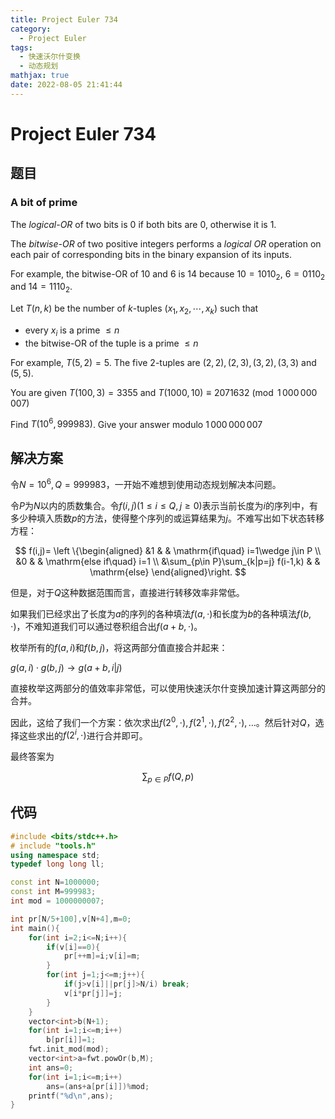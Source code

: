 ```yaml
---
title: Project Euler 734
category:
  - Project Euler
tags:
  - 快速沃尔什变换
  - 动态规划
mathjax: true
date: 2022-08-05 21:41:44
---
```


<escape><!-- more --></escape>

# Project Euler 734

## 题目

### A bit of prime

The *logical-OR* of two bits is $0$ if both bits are $0$, otherwise it is $1$.

The *bitwise-OR* of two positive integers performs a <i>logical OR</i> operation on each pair of corresponding bits in the binary expansion of its inputs.

For example, the bitwise-OR of $10$ and $6$ is $14$ because $10 = 1010_2$, $6 = 0110_2$ and $14 = 1110_2$.

Let $T(n, k)$ be the number of $k$-tuples $(x_1, x_2,\cdots,x_k)$ such that

- every $x_i$ is a prime $\leq n$
- the bitwise-OR of the tuple is a prime $\leq n$

For example, $T(5, 2)=5$. The five $2$-tuples are $(2, 2), (2, 3), (3, 2), (3, 3)$ and $(5, 5)$.

You are given $T(100, 3) = 3355$ and $T(1000, 10) \equiv 2071632 \pmod{1\,000\,000\,007}$

Find $T(10^6,999983)$. Give your answer modulo $1\,000\,000\,007$

## 解决方案

令$N=10^6,Q=999983$，一开始不难想到使用动态规划解决本问题。

令$P$为$N$以内的质数集合。令$f(i,j)(1\le i\le Q,j\ge 0)$表示当前长度为$i$的序列中，有多少种填入质数$p$的方法，使得整个序列的或运算结果为$j$。不难写出如下状态转移方程：

$$
f(i,j)=
\left \{\begin{aligned}
  &1 & & \mathrm{if\quad} i=1\wedge j\in P \\
  &0 & & \mathrm{else if\quad} i=1 \\
  &\sum_{p\in P}\sum_{k|p=j} f(i-1,k) & & \mathrm{else}
\end{aligned}\right.
$$

但是，对于$Q$这种数据范围而言，直接进行转移效率非常低。

如果我们已经求出了长度为$a$的序列的各种填法$f(a,\cdot)$和长度为$b$的各种填法$f(b,\cdot)$，不难知道我们可以通过卷积组合出$f(a+b,\cdot)$。

枚举所有的$f(a,i)$和$f(b,j)$，将这两部分值直接合并起来：

$g(a,i)\cdot g(b,j)\rightarrow g(a+b,i|j)$

直接枚举这两部分的值效率非常低，可以使用快速沃尔什变换加速计算这两部分的合并。

因此，这给了我们一个方案：依次求出$f(2^0,\cdot),f(2^1,\cdot),f(2^2,\cdot),\dots$。然后针对$Q$，选择这些求出的$f(2^i,\cdot)$进行合并即可。

最终答案为

$$\sum_{p\in P}f(Q,p)$$

## 代码

```C++
#include <bits/stdc++.h>
# include "tools.h"
using namespace std;
typedef long long ll;

const int N=1000000;
const int M=999983;
int mod = 1000000007;

int pr[N/5+100],v[N+4],m=0;
int main(){
    for(int i=2;i<=N;i++){
        if(v[i]==0){
            pr[++m]=i;v[i]=m;
        }
        for(int j=1;j<=m;j++){
            if(j>v[i]||pr[j]>N/i) break;
            v[i*pr[j]]=j;
        }
    }
    vector<int>b(N+1);
    for(int i=1;i<=m;i++)
        b[pr[i]]=1;
    fwt.init_mod(mod);
    vector<int>a=fwt.powOr(b,M);
    int ans=0;
    for(int i=1;i<=m;i++)
        ans=(ans+a[pr[i]])%mod;
    printf("%d\n",ans);
}

```
